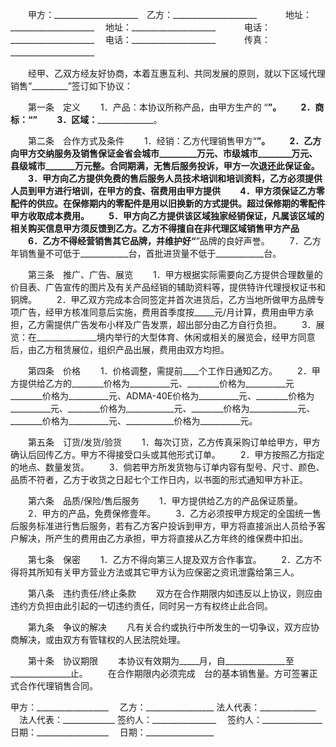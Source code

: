 
 


　　甲方：_____________________　乙方：_____________________　
　　地址：_____________________　 地址：_____________________　
　　电话：_____________________　 电话：_____________________　
　　传真：_____________________　


　　经甲、乙双方经友好协商，本着互惠互利、共同发展的原则，就以下区域代理销售“_________”签订如下协议：


　　第一条　定义
　　1．产品：本协议所称产品，由甲方生产的 “____________”。
　　2．商标：“______________________”
　　3．区域：________________________。


　　第二条　合作方式及条件
　　1．经销：乙方代理销售甲方“____________”。
　　2．乙方向甲方交纳服务及销售保证金省会城市_________万元、市级城市________万元、县级城市_______万元整。合同期满，无售后服务投诉，甲方一次退还此保证金。
　　3．甲方向乙方提供免费的售后服务人员技术培训和培训资料，乙方必须提供人员到甲方进行培训，在甲方的食、宿费用由甲方提供
　　4．甲方须保证乙方零配件的供应。在保修期内的零配件是用以旧换新的方式提供。超过保修期的零配件甲方收取成本费用。
　　5．甲方向乙方提供该区域独家经销保证，凡属该区域的相关购买信息甲方须反馈到乙方。乙方不得擅自在非代理区域销售甲方产品
　　6．乙方不得经营销售其它品牌，并维护好“____________”品牌的良好声誉。
　　7．乙方年销售量不可低于____________台，首批进货量不低于____________台。


　　第三条　推广、广告、展览
　　1．甲方根据实际需要向乙方提供合理数量的价目表、广告宣传的图片及有关产品经销的辅助资料等，提供特许代理授权证书和铜牌。
　　2．甲乙双方完成本合同签定并首次进货后，乙方当地所做甲方品牌专项广告，经甲方核准同意后实施，费用首季度按_____元/月计算，费用由甲方承担，乙方需提供广告发布小样及广告发票，超出部分由乙方自行负担。
　　3．展览：在_______________境内举行的大型体育、休闲或相关的展览会，经甲方同意后，由乙方租赁展位，组织产品出展，费用由双方均担。


　　第四条　价格
　　1．价格调整，需提前____个工作日通知乙方。
　　2．甲方提供给乙方的________价格为__________元、________价格为__________元________价格为__________元、ADMA-40E价格为__________元、________价格为__________元、________价格为____________元、________价格为____________元、________价格为__________元、____________价格为__________元。


　　第五条　订货/发货/验货
　　1．每次订货，乙方传真采购订单给甲方，甲方确认后回传乙方。甲方不得接受口头或其他形式订单。
　　2．甲方按照乙方指定的地点、数量发货。
　　3．倘若甲方所发货物与订单内容有型号、尺寸、颜色、品质不符者，乙方于收货之日起七个工作日内，以书面的形式通知甲方补正。


　　第六条　品质/保险/售后服务
　　1．甲方提供给乙方的产品保证质量。
　　2．甲方的产品，免费保修壹年。
　　3．乙方必须按甲方规定的全国统一售后服务标准进行售后服务，若有乙方客户投诉到甲方，甲方将直接派出人员给予客户解决，所产生的费用由乙方承担，甲方将直接从乙方年终的维保费中扣出。


　　第七条　保密
　　1．乙方不得向第三人提及双方合作事宜。
　　2．乙方不得将其所知有关甲方营业方法或其它甲方认为应保密之资讯泄露给第三人。


　　第八条　违约责任/终止条款
　　双方在合作期限内如违反以上协议，则应由违约方负担由此引起的一切违约责任，同时另一方有权终止此合同。


　　第九条　争议的解决
　　凡有关合约或执行中所发生的一切争议，双方应协商解决，或由双方有管辖权的人民法院处理。


　　第十条　协议期限
　　本协议有效期为_____月，自_______________至_______________止。
　　在合作期限内必须完成　台的基本销售量。方可签署正式合作代理销售合同。


 



甲方：__________________　  乙方：_________________
法人代表：______________  　法人代表：_____________
签约人：________________　  签约人：_______________
日期：__________________  　日期：_________________
 


 

 
 
 
 
 
  


  
 

  


  


  
 
 
 
 


